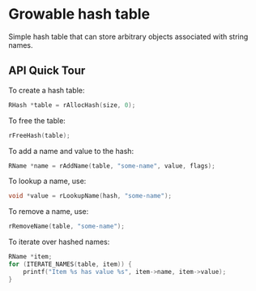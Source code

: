 # Growable hash table

Simple hash table that can store arbitrary objects associated with string names.

## API Quick Tour

To create a hash table:

```c
RHash *table = rAllocHash(size, 0);
```

To free the table:

```c
rFreeHash(table);
```

To add a name and value to the hash:

```c
RName *name = rAddName(table, "some-name", value, flags);
```

To lookup a name, use:

```c
void *value = rLookupName(hash, "some-name");
```

To remove a name, use:
```c
rRemoveName(table, "some-name");
```

To iterate over hashed names:

```c
RName *item;
for (ITERATE_NAMES(table, item)) {
    printf("Item %s has value %s", item->name, item->value);
}
```
